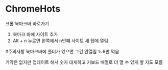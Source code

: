 # ChromeHots
크롬 북마크바 바로가기

1. 북마크 바에 사이트 추가
2. Alt + n 누르면 왼쪽에서 n번쨰 사이트 새 탭에 열림

#주의사항
북마크바에 폴더가 있으면 그건 안열림
1~9만 먹음 

기약은 없지만 업데이트 해서 숫자 대체하고 키보드 배열로 더 열 수 있게 할 지도 모름 
